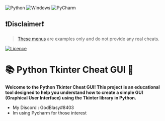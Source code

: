 ![Python](https://img.shields.io/badge/python-3670A0?style=for-the-badge&logo=python&logoColor=ffdd54)
![Windows](https://img.shields.io/badge/Windows-0078D6?style=for-the-badge&logo=windows&logoColor=white)
![PyCharm](https://img.shields.io/badge/pycharm-143?style=for-the-badge&logo=pycharm&logoColor=black&color=black&labelColor=green)

## ❗Disclaimer❗
> [These menus](https://github.com/Mike4947/Cheat/releases) are examples only and do not provide any real cheats.


[![Licence](https://img.shields.io/github/license/Ileriayo/markdown-badges?style=for-the-badge)](./LICENSE)


# 📚 Python Tkinter Cheat GUI 🐍

**Welcome to the **Python Tkinter Cheat GUI**! This project is an educational tool designed to help you understand how to create a simple GUI (Graphical User Interface) using the Tkinter library in Python.**


* My Discord : GodBlasy#8403
* Im using Pycharm for those interest
